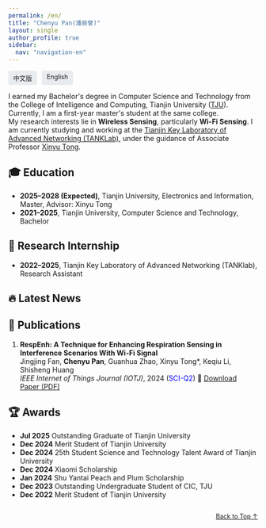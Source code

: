```yaml
---
permalink: /en/
title: "Chenyu Pan(潘辰誉)"
layout: single
author_profile: true
sidebar:
  nav: "navigation-en"
---
```


<!-- 语言切换按钮 -->
<div style="display: flex; justify-content: flex-start; gap: 10px; margin: 0.2em 0 0.5em;">
  <a href="/PCY.github.io/" style="font-size: 0.9em; text-decoration: none; padding: 5px 10px; background: #e9ecef; border-radius: 4px;">中文版</a>
  <a href="/PCY.github.io/en/" style="font-size: 0.9em; text-decoration: none; padding: 5px 10px; background: #e9ecef; border-radius: 4px;">English</a>
</div>

 <span id="about-me"></span>

I earned my Bachelor's degree in Computer Science and Technology from the College of Intelligence and Computing, Tianjin University ([TJU](https://cic.tju.edu.cn/)). Currently, I am a first-year master's student at the same college.  
My research interests lie in **Wireless Sensing**, particularly **Wi-Fi Sensing**. I am currently studying and working at the [Tianjin Key Laboratory of Advanced Networking (TANKLab)](http://tj.teacher.360eol.com/teacherBasic/preview?teacherId=12111), under the guidance of Associate Professor [Xinyu Tong](https://cic.tju.edu.cn/faculty/tongxinyu/index.html).


## <span id="education">🎓 Education</span>

- **2025–2028 (Expected)**, Tianjin University, Electronics and Information, Master, Advisor: Xinyu Tong
- **2021–2025**, Tianjin University, Computer Science and Technology, Bachelor



## <span id="research">🔬 Research Internship</span>

- **2022–2025**, Tianjin Key Laboratory of Advanced Networking (TANKlab), Research Assistant



## <span id="news">🔥 Latest News</span>



## <span id="publications">📝 Publications</span>

1. **RespEnh: A Technique for Enhancing Respiration Sensing in Interference Scenarios With Wi-Fi Signal**  
   Jingjing Fan, **Chenyu Pan**, Guanhua Zhao, Xinyu Tong*, Keqiu Li, Shisheng Huang  
   *IEEE Internet of Things Journal (IOTJ)*, 2024 (<font color="blue">SCI-Q2</font>) 📄 [Download Paper (PDF)](/PCY.github.io/files/RespEnh_A_Technique_for_Enhancing_Respiration_Sensing_in_Interference_Scenarios_With_Wi-Fi_Signal.pdf)



## <span id="awards">🏆 Awards</span>

- **Jul 2025** Outstanding Graduate of Tianjin University
- **Dec 2024** Merit Student of Tianjin University
- **Dec 2024** 25th Student Science and Technology Talent Award of Tianjin University
- **Dec 2024** Xiaomi Scholarship
- **Jan 2024** Shu Yantai Peach and Plum Scholarship
- **Dec 2023** Outstanding Undergraduate Student of CIC, TJU
- **Dec 2022** Merit Student of Tianjin University



<div style="text-align: right; margin-top: 2em;">
  <a href="#about-me" style="font-size: 0.9em;">Back to Top ↑</a>
</div>